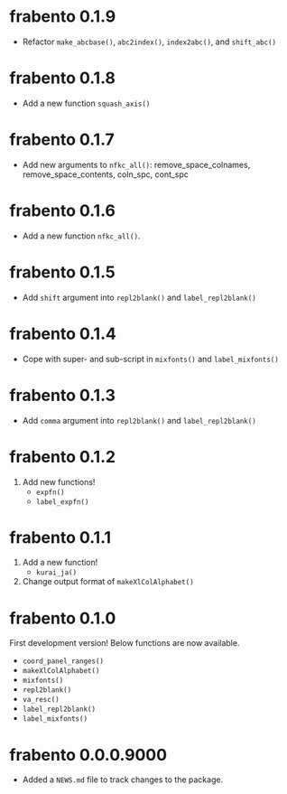 # frabento 0.1.9
- Refactor `make_abcbase()`, `abc2index()`, `index2abc()`, and `shift_abc()`

# frabento 0.1.8
- Add a new function `squash_axis()`

# frabento 0.1.7
- Add new arguments to `nfkc_all()`: remove_space_colnames, remove_space_contents, coln_spc, cont_spc

# frabento 0.1.6
- Add a new function `nfkc_all()`.

# frabento 0.1.5
- Add `shift` argument into `repl2blank()` and `label_repl2blank()`

# frabento 0.1.4
- Cope with super- and sub-script in `mixfonts()` and `label_mixfonts()`

# frabento 0.1.3
- Add `comma` argument into `repl2blank()` and `label_repl2blank()`

# frabento 0.1.2
1. Add new functions!
    - `expfn()`
    - `label_expfn()`

# frabento 0.1.1
1. Add a new function!
    - `kurai_ja()`
2. Change output format of `makeXlColAlphabet()`

# frabento 0.1.0
First development version! Below functions are now available.

- `coord_panel_ranges()`
- `makeXlColAlphabet()`
- `mixfonts()`
- `repl2blank()`
- `va_resc()`
- `label_repl2blank()`
- `label_mixfonts()`

# frabento 0.0.0.9000

* Added a `NEWS.md` file to track changes to the package.
